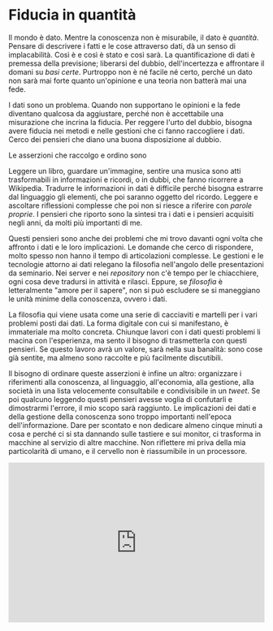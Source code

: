 # Fiducia in quantità

Il mondo è dato. Mentre la conoscenza non è misurabile, il dato è *quantità*. Pensare di descrivere i fatti e le cose attraverso dati, dà un senso di implacabilità. Così è e così è stato e così sarà. La quantificazione di dati è premessa della previsione; liberarsi del dubbio, dell'incertezza e affrontare il domani su *basi certe*. Purtroppo non è né facile né certo, perché un dato non sarà mai forte quanto un'opinione e una teoria non batterà mai una fede.

I dati sono un problema. Quando non supportano le opinioni e la fede diventano qualcosa da aggiustare, perché non è accettabile una misurazione che incrina la fiducia. Per reggere l'urto del dubbio, bisogna avere fiducia nei metodi e nelle gestioni che ci fanno raccogliere i dati. Cerco dei pensieri che diano una buona disposizione al dubbio.

Le asserzioni che raccolgo e ordino sono




Leggere un libro, guardare un'immagine, sentire una musica sono atti trasformabili in informazioni e ricordi, o in dubbi, che fanno ricorrere a Wikipedia. Tradurre le informazioni in dati è difficile perché bisogna estrarre dal linguaggio gli elementi, che poi saranno oggetto del ricordo. Leggere e ascoltare riflessioni complesse che poi non si riesce a riferire con *parole proprie*. I pensieri che riporto sono la sintesi tra i dati e i pensieri acquisiti negli anni, da molti più importanti di me.

Questi pensieri sono anche dei problemi che mi trovo davanti ogni volta che affronto i dati e le loro implicazioni. Le domande che cerco di rispondere, molto spesso non hanno il tempo di articolazioni complesse. Le gestioni e le tecnologie attorno ai dati relegano la filosofia nell'angolo delle presentazioni da seminario. Nei server e nei *repository* non c'è tempo per le chiacchiere, ogni cosa deve tradursi in attività e rilasci. Eppure, se *filosofia* è letteralmente "amore per il sapere", non si può escludere se si maneggiano le unità minime della conoscenza, ovvero i dati.

La filosofia qui viene usata come una serie di cacciaviti e martelli per i vari problemi posti dai dati. La forma digitale con cui si manifestano, è immateriale ma molto concreta. Chiunque lavori con i dati questi problemi li macina con l'esperienza, ma sento il bisogno di trasmetterla con questi pensieri. Se questo lavoro avrà un valore, sarà nella sua banalità: sono cose già sentite, ma almeno sono raccolte e più facilmente discutibili.

Il bisogno di ordinare queste asserzioni è infine un altro: organizzare i riferimenti alla conoscenza, al linguaggio, all'economia, alla gestione, alla società in una lista velocemente consultabile e condivisibile in un *tweet*. Se poi qualcuno leggendo questi pensieri avesse voglia di confutarli e dimostrarmi l'errore, il mio scopo sarà raggiunto. Le implicazioni dei dati e della gestione della conoscenza sono troppo importanti nell'epoca dell'informazione. Dare per scontato e non dedicare almeno cinque minuti a cosa e perché ci si sta dannando sulle tastiere e sui monitor, ci trasforma in macchine al servizio di altre macchine. Non riflettere mi priva della mia particolarità di umano, e il cervello non è riassumibile in un processore.

<iframe width="100%" height="315" src="https://www.youtube.com/embed/c7EjnfM8F3w" title="YouTube video player" frameborder="0" allow="accelerometer; autoplay; clipboard-write; encrypted-media; gyroscope; picture-in-picture" allowfullscreen></iframe>
